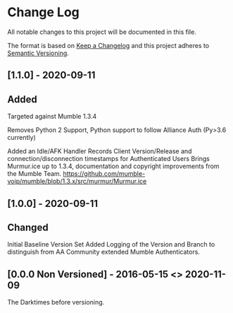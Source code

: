 # Change Log

All notable changes to this project will be documented in this file.

The format is based on [Keep a Changelog](http://keepachangelog.com/)
and this project adheres to [Semantic Versioning](http://semver.org/).

## [1.1.0] - 2020-09-11

## Added

Targeted against Mumble 1.3.4

Removes Python 2 Support, Python support to follow Alliance Auth (Py>3.6 currently)

Added an Idle/AFK Handler
Records Client Version/Release and connection/disconnection timestamps for Authenticated Users
Brings Murmur.ice up to 1.3.4, documentation and copyright improvements from the Mumble Team. <https://github.com/mumble-voip/mumble/blob/1.3.x/src/murmur/Murmur.ice>

## [1.0.0] - 2020-09-11

## Changed

Initial Baseline Version Set
Added Logging of the Version and Branch to distinguish from AA Community extended Mumble Authenticators.

## [0.0.0 Non Versioned] - 2016-05-15 <> 2020-11-09

The Darktimes before versioning.
